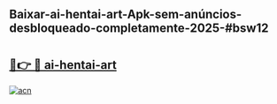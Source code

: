 ## Baixar-ai-hentai-art-Apk-sem-anúncios-desbloqueado-completamente-2025-#bsw12

# <h2><a href="https://ainizakaria.my?title=ai-hentai-art&ref=22M">🔗👉 🔴 ai-hentai-art</a></h2>

[![acn](https://github.com/user-attachments/assets/0f9c940e-d8b0-45ae-aac7-cd30a18b3e1c)](https://ainizakaria.my?title=ai-hentai-art&ref=22M)


